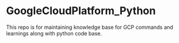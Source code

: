 # GoogleCloudPlatform_Python
This repo is for maintaining knowledge base for GCP commands and learnings along with python code base.
